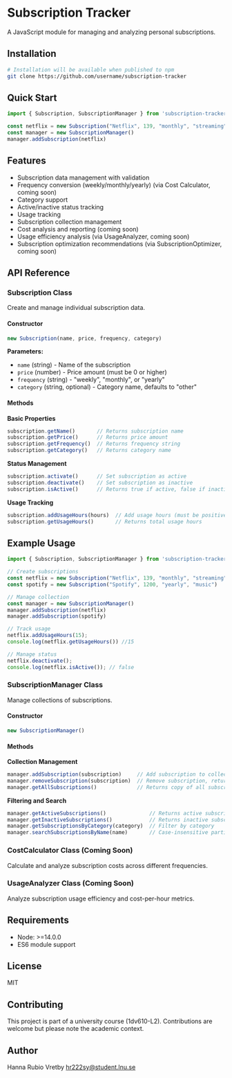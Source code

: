 # Subscription Tracker

A JavaScript module for managing and analyzing personal subscriptions.

## Installation

```bash
# Installation will be available when published to npm
git clone https://github.com/username/subscription-tracker
```

## Quick Start

```javascript
import { Subscription, SubscriptionManager } from 'subscription-tracker'

const netflix = new Subscription("Netflix", 139, "monthly", "streaming")
const manager = new SubscriptionManager()
manager.addSubscription(netflix)
```

## Features

- Subscription data management with validation
- Frequency conversion (weekly/monthly/yearly) (via Cost Calculator, coming soon)
- Category support
- Active/inactive status tracking
- Usage tracking
- Subscription collection management
- Cost analysis and reporting (coming soon)
- Usage efficiency analysis (via UsageAnalyzer, coming soon)
- Subscription optimization recommendations (via SubscriptionOptimizer, coming soon)

## API Reference

### Subscription Class

Create and manage individual subscription data.

#### Constructor

```javascript
new Subscription(name, price, frequency, category)
```

**Parameters:**
- `name` (string) - Name of the subscription
- `price` (number) - Price amount (must be 0 or higher)
- `frequency` (string) - "weekly", "monthly", or "yearly"
- `category` (string, optional) - Category name, defaults to "other"

#### Methods

**Basic Properties**
```javascript
subscription.getName()       // Returns subscription name
subscription.getPrice()      // Returns price amount
subscription.getFrequency()  // Returns frequency string
subscription.getCategory()   // Returns category name
```

**Status Management**
```javascript
subscription.activate()      // Set subscription as active
subscription.deactivate()    // Set subscription as inactive
subscription.isActive()      // Returns true if active, false if inactive
```

**Usage Tracking**
```javascript
subscription.addUsageHours(hours)  // Add usage hours (must be positive)
subscription.getUsageHours()       // Returns total usage hours
```

## Example Usage

```javascript
import { Subscription, SubscriptionManager } from 'subscription-tracker'

// Create subscriptions
const netflix = new Subscription("Netflix", 139, "monthly", "streaming")
const spotify = new Subscription("Spotify", 1200, "yearly", "music")

// Manage collection
const manager = new SubscriptionManager()
manager.addSubscription(netflix)
manager.addSubscription(spotify)

// Track usage
netflix.addUsageHours(15);
console.log(netflix.getUsageHours()) //15

// Manage status
netflix.deactivate();
console.log(netflix.isActive()); // false
```

### SubscriptionManager Class

Manage collections of subscriptions.

#### Constructor

```javascript
new SubscriptionManager()
```

#### Methods

**Collection Management**
```javascript
manager.addSubscription(subscription)     // Add subscription to collection
manager.removeSubscription(subscription)  // Remove subscription, returns true/false, Requires exact object reference
manager.getAllSubscriptions()             // Returns copy of all subscriptions
```

**Filtering and Search**
```javascript
manager.getActiveSubscriptions()              // Returns active subscriptions
manager.getInactiveSubscriptions()            // Returns inactive subscriptions
manager.getSubscriptionsByCategory(category)  // Filter by category
manager.searchSubscriptionsByName(name)       // Case-insensitive partial name search
```

### CostCalculator Class (Coming Soon)

Calculate and analyze subscription costs across different frequencies.

### UsageAnalyzer Class (Coming Soon)

Analyze subscription usage efficiency and cost-per-hour metrics.


## Requirements

- Node: >=14.0.0
- ES6 module support

## License

MIT

## Contributing

This project is part of a university course (1dv610-L2). Contributions are welcome but please note the academic context.

## Author

Hanna Rubio Vretby <hr222sy@student.lnu.se>
